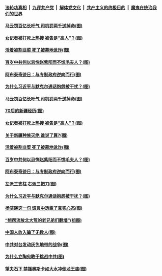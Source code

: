 

####  [法轮功真相](../../../../basic/blob/master/README.md?t=04131832) &nbsp;|&nbsp; [九评共产党](../../../../9ping.md/blob/master/README.md?t=04131832) &nbsp;|&nbsp; [解体党文化](../../../../jtdwh.md/blob/master/README.md?t=04131832)  &nbsp;|&nbsp; [共产主义的终极目的](../../../../gczydzjmd.md/blob/master/README.md?t=04131832) &nbsp;|&nbsp; [魔鬼在统治我们的世界](../../../../mgztzwmdsj.md/blob/master/README.md?t=04131832) 

#### [马云罚百亿长吁气 司机罚两千送掉命(图)](../pages/p4/968562.md?t=04131832) 

#### [女记者被打死上热搜 被告是“高人”？(图)](../pages/p4/968569.md?t=04131832) 

#### [活着被割韭菜 死了被墓地讹诈(图)](../pages/p4/968463.md?t=04131832) 

#### [百岁中共何以忌惮赵紫阳而不怵毛夫人？(图)](../pages/p4/968458.md?t=04131832) 

#### [阿布泰奇迹日：与专制政府逆向而行(图)](../pages/p4/968442.md?t=04131832) 

#### [为什么习近平与默克尔通话抱怨被干扰？(图)](../pages/p4/968444.md?t=04131832) 



#### [马云罚百亿长吁气 司机罚两千送掉命(图)](../pages/p4/968562.md?t=04131832) 

#### [70后的新疆经历(图)](../pages/p4/968573.md?t=04131832) 

#### [女记者被打死上热搜 被告是“高人”？(图)](../pages/p4/968569.md?t=04131832) 

#### [关于新疆种族灭绝 谁说了算?(图)](../pages/p4/968565.md?t=04131832) 


#### [活着被割韭菜 死了被墓地讹诈(图)](../pages/p4/968463.md?t=04131832) 

#### [百岁中共何以忌惮赵紫阳而不怵毛夫人？(图)](../pages/p4/968458.md?t=04131832) 

#### [阿布泰奇迹日：与专制政府逆向而行(图)](../pages/p4/968442.md?t=04131832) 

#### [左派三支柱 右派三把刀(图)](../pages/p4/968460.md?t=04131832) 

#### [为什么习近平与默克尔通话抱怨被干扰？(图)](../pages/p4/968444.md?t=04131832) 


#### [杨洁篪这一句 谎言中透露了真实心态(图)](../pages/p4/968397.md?t=04131832) 

#### [“想帮流放北大荒的老兄弟们翻墙”(组图)](../pages/p4/968186.md?t=04131832) 

#### [中国人收入骗了无数人(图)](../pages/p4/968374.md?t=04131832) 

#### [中共对台发动灰色地带的战争(图)](../pages/p4/968349.md?t=04131832) 

#### [为什么立陶宛敢于挑战中共(图)](../pages/p4/968197.md?t=04131832) 

#### [望夫石下 禁播奥斯卡如大水冲倒龙王庙(图)](../pages/p4/968342.md?t=04131832) 


